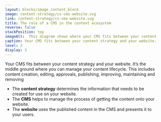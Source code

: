 ```yaml
---
layout: blocks/image_content_block
image: content-strategy/cs-cms-website.svg
link: content-strategy/cs-cms-website.svg
title: The role of a CMS in the content ecosystem
reverse: false
stackPosition: top
imageAlt:  This diagram shows where your CMS fits between your content strategy and your website.
caption: Your CMS fits between your content strategy and your website.
level: 2
display: 3
---
```

Your CMS fits between your content strategy and your website. It’s the middle ground where you can manage your content lifecycle. This includes content creation, editing, approvals, publishing, improving, maintaining and removing

- The **content strategy** determines the information that needs to be created for use on your website.
- The **CMS** helps to manage the process of getting the content onto your website.
- The **website** uses the published content in the CMS and presents it to your users.
<p>
<p>
